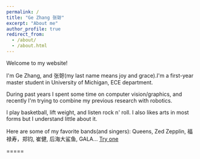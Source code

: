 ```yaml
---
permalink: /
title: "Ge Zhang 张哿"
excerpt: "About me"
author_profile: true
redirect_from: 
  - /about/
  - /about.html
---
```


Welcome to my website!

I'm Ge Zhang, and 张哿(my last name means joy and grace).I'm a first-year master student in University of Michigan, ECE department.

During past years I spent some time on computer vision/graphics, and recently I'm trying to combine my previous research with robotics.

I play basketball, lift weight, and listen rock n' roll. I also likes arts in most forms but I understand little about it.

Here are some of my favorite bands(and singers): Queens, Zed Zepplin, 福禄寿，郑钧, 崔健, 后海大鲨鱼, GALA... 
[Try one](https://youtu.be/RmJD_z-UWOc)
<!-- I'm a senior undergraduate in ShanghaiTech University, majored in Computer Science. I'm expected to graduate in June 2021, and I'm seeking for PhD positions.

My research interest lies in Computer Vision, Computer Graphics and Robotics.

The website is still under construction. -->
=====